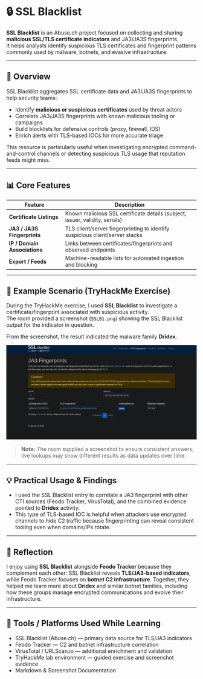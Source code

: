 # 🔒 SSL Blacklist

**SSL Blacklist** is an Abuse.ch project focused on collecting and sharing **malicious SSL/TLS certificate indicators** and JA3/JA3S fingerprints.  
It helps analysts identify suspicious TLS certificates and fingerprint patterns commonly used by malware, botnets, and evasive infrastructure.

---

## 🧠 Overview

SSL Blacklist aggregates SSL certificate data and JA3/JA3S fingerprints to help security teams:

- Identify **malicious or suspicious certificates** used by threat actors  
- Correlate JA3/JA3S fingerprints with known malicious tooling or campaigns  
- Build blocklists for defensive controls (proxy, firewall, IDS)  
- Enrich alerts with TLS-based IOCs for more accurate triage

This resource is particularly useful when investigating encrypted command-and-control channels or detecting suspicious TLS usage that reputation feeds might miss.

---

## 📊 Core Features

| Feature | Description |
|--------|-------------|
| **Certificate Listings** | Known malicious SSL certificate details (subject, issuer, validity, serials) |
| **JA3 / JA3S Fingerprints** | TLS client/server fingerprinting to identify suspicious client/server stacks |
| **IP / Domain Associations** | Links between certificates/fingerprints and observed endpoints |
| **Export / Feeds** | Machine-readable lists for automated ingestion and blocking |

---

## 🧪 Example Scenario (TryHackMe Exercise)

During the TryHackMe exercise, I used **SSL Blacklist** to investigate a certificate/fingerprint associated with suspicious activity.  
The room provided a screenshot (`SSLB1.png`) showing the SSL Blacklist output for the indicator in question.

From the screenshot, the result indicated the malware family **Dridex**.

![SSL Blacklist - Example Output (Room Screenshot)](screenshots/SSLB1.png)

> **Note:** The room supplied a screenshot to ensure consistent answers; live lookups may show different results as data updates over time.

---

## 💡 Practical Usage & Findings

- I used the SSL Blacklist entry to correlate a JA3 fingerprint with other CTI sources (Feodo Tracker, VirusTotal), and the combined evidence pointed to **Dridex** activity.  
- This type of TLS-based IOC is helpful when attackers use encrypted channels to hide C2 traffic because fingerprinting can reveal consistent tooling even when domains/IPs rotate.

---

## 🧠 Reflection

I enjoy using **SSL Blacklist** alongside **Feodo Tracker** because they complement each other: SSL Blacklist reveals **TLS/JA3-based indicators**, while Feodo Tracker focuses on **botnet C2 infrastructure**. Together, they helped me learn more about **Dridex** and similar botnet families, including how these groups manage encrypted communications and evolve their infrastructure.

---

## 🧰 Tools / Platforms Used While Learning
- SSL Blacklist (Abuse.ch) — primary data source for TLS/JA3 indicators  
- Feodo Tracker — C2 and botnet infrastructure correlation  
- VirusTotal / URLScan.io — additional enrichment and validation  
- TryHackMe lab environment — guided exercise and screenshot evidence  
- Markdown & Screenshot Documentation
